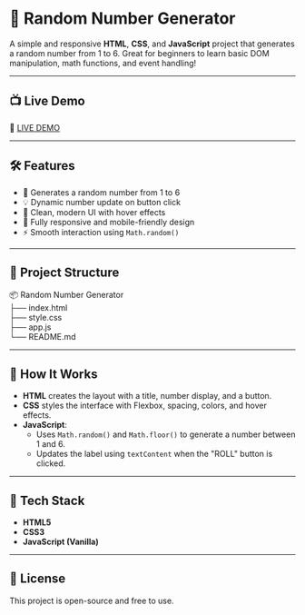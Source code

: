 # 🎲 Random Number Generator

A simple and responsive **HTML**, **CSS**, and **JavaScript** project that generates a random number from 1 to 6. Great for beginners to learn basic DOM manipulation, math functions, and event handling!

---

## 📺 Live Demo

🔗 [LIVE DEMO](https://random-number-generator-xi-seven.vercel.app/)

---

## 🛠️ Features

- 🎲 Generates a random number from 1 to 6
- 💡 Dynamic number update on button click
- 🎨 Clean, modern UI with hover effects
- 📱 Fully responsive and mobile-friendly design
- ⚡ Smooth interaction using `Math.random()`

---

## 📁 Project Structure

📦 Random Number Generator  
├── index.html  
├── style.css  
├── app.js  
└── README.md  

---

## 🧠 How It Works

- **HTML** creates the layout with a title, number display, and a button.
- **CSS** styles the interface with Flexbox, spacing, colors, and hover effects.
- **JavaScript**:
  - Uses `Math.random()` and `Math.floor()` to generate a number between 1 and 6.
  - Updates the label using `textContent` when the "ROLL" button is clicked.

---

## 🧰 Tech Stack

- **HTML5**
- **CSS3**
- **JavaScript (Vanilla)**

---

## 📜 License

This project is open-source and free to use.
